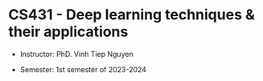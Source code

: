 # CS431 - Deep learning techniques & their applications

- Instructor: PhD. Vinh Tiep Nguyen

- Semester: 1st semester of 2023-2024
